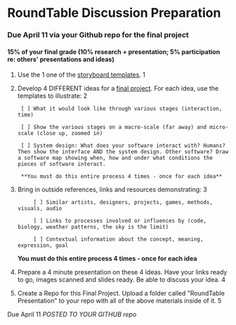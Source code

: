 # RoundTable Discussion Preparation 

### Due April 11 via your Github repo for the final project

#### 15% of your final grade (10% research + presentation; 5% participation re: others' presentations and ideas)


1. Use the 1 one of the [storyboard templates](storyboardTemplates). 1

2. Develop 4 DIFFERENT ideas for a [final project](Final_Project.md). For each idea, use the templates to illustrate: 2

		[ ] What it would look like through various stages (interaction, time)

		[ ] Show the various stages on a macro-scale (far away) and micro-scale (close up, zoomed in)

		[ ] System design: What does your software interact with? Humans? Then show the interface AND the system design. Other software? Draw a software map showing when, how and under what conditions the pieces of software interact.

		**You must do this entire process 4 times - once for each idea**

3. Bring in outside references, links and resources demonstrating: 3

			[ ] Similar artists, designers, projects, games, methods, visuals, audio

			[ ] Links to processes involved or influences by (code, biology, weather patterns, the sky is the limit)

			[ ] Contextual information about the concept, meaning, expression, goal

	**You must do this entire process 4 times - once for each idea**

4. Prepare a 4 minute presentation on these 4 ideas. Have your links ready to go, images scanned and slides ready. Be able to discuss your idea. 4

5. Create a Repo for this Final Project. Upload a folder called "RoundTable Presentation" to your repo with all of the above materials inside of it. 5


Due April 11 *POSTED TO YOUR GITHUB repo* 
